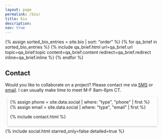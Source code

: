 ```yaml
---
layout: page
permalink: /bio/
title: bio
description:
nav: true
---
```


{% assign sorted_bio_entries = site.bio | sort: "order" %}
{% for qa_brief in sorted_bio_entries %}
  {% include qa_brief.html
    url=qa_brief.url
    topic=qa_brief.topic
    content=qa_brief.content
    redirect=qa_brief.redirect
    inline=qa_brief.inline
   %}
{% endfor %}

## Contact

Would you like to collaborate on a project? Please contact me via <a href="tel:{{ phone.id | encode_phone }}">SMS</a> or <a href="mailto:{{ email.id | encode_email }}">email</a>. I can usually make time to meet M-F 8am-6pm CT.

<div id="contact" style="margin: 0.5rem; padding: 0.5rem; background-color: var(--global-bg-color-2); border-radius: 0.2rem; box-shadow: 0px 2px 5px #00000033;">
  {% assign phone = site.data.social | where: "type", "phone" | first %}
  {% assign email = site.data.social | where: "type", "email" | first %}

  {% include contact.html %}
</div>

<div class="social">
  <div class="contact-icons">
    {% include social.html 
      starred_only=false
      detailed=true %}
  </div>
</div>
